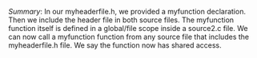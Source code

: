 _Summary_: In our myheaderfile.h, we provided a myfunction declaration. Then we include the header file in both source files. The myfunction function itself is defined in a global/file scope inside a source2.c file. We can now call a myfunction function from any source file that includes the myheaderfile.h file. We say the function now has shared access.
